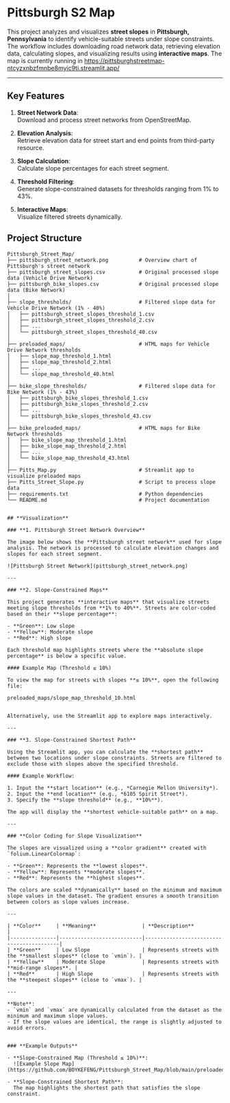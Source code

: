 # Pittsburgh S2 Map

This project analyzes and visualizes **street slopes** in **Pittsburgh, Pennsylvania** to identify vehicle-suitable streets under slope constraints. The workflow includes downloading road network data, retrieving elevation data, calculating slopes, and visualizing results using **interactive maps**. The map is currently running in https://pittsburghstreetmap-ntcyzxnbzfmnbe8myic9ti.streamlit.app/

---

## **Key Features**

1. **Street Network Data**:  
   Download and process street networks from OpenStreetMap.

2. **Elevation Analysis**:  
   Retrieve elevation data for street start and end points from third-party resource.

3. **Slope Calculation**:  
   Calculate slope percentages for each street segment.

4. **Threshold Filtering**:  
   Generate slope-constrained datasets for thresholds ranging from 1% to 43%.

5. **Interactive Maps**:  
   Visualize filtered streets dynamically.

## **Project Structure**
```plaintext
Pittsburgh_Street_Map/
├── pittsburgh_street_network.png          # Overview chart of Pittsburgh's street network
├── pittsburgh_street_slopes.csv           # Original processed slope data (Vehicle Drive Network)
├── pittsburgh_bike_slopes.csv             # Original processed slope data (Bike Network)
│
├── slope_thresholds/                      # Filtered slope data for Vehicle Drive Network (1% - 40%)
│   ├── pittsburgh_street_slopes_threshold_1.csv
│   ├── pittsburgh_street_slopes_threshold_2.csv
│   ├── ...
│   └── pittsburgh_street_slopes_threshold_40.csv
│
├── preloaded_maps/                        # HTML maps for Vehicle Drive Network thresholds
│   ├── slope_map_threshold_1.html
│   ├── slope_map_threshold_2.html
│   ├── ...
│   └── slope_map_threshold_40.html
│
├── bike_slope_thresholds/                 # Filtered slope data for Bike Network (1% - 43%)
│   ├── pittsburgh_bike_slopes_threshold_1.csv
│   ├── pittsburgh_bike_slopes_threshold_2.csv
│   ├── ...
│   └── pittsburgh_bike_slopes_threshold_43.csv
│
├── bike_preloaded_maps/                   # HTML maps for Bike Network thresholds
│   ├── bike_slope_map_threshold_1.html
│   ├── bike_slope_map_threshold_2.html
│   ├── ...
│   └── bike_slope_map_threshold_43.html
│
├── Pitts_Map.py                           # Streamlit app to visualize preloaded maps
├── Pitts_Street_Slope.py                  # Script to process slope data
├── requirements.txt                       # Python dependencies
└── README.md                              # Project documentation
     

## **Visualization**

### **1. Pittsburgh Street Network Overview**

The image below shows the **Pittsburgh street network** used for slope analysis. The network is processed to calculate elevation changes and slopes for each street segment.

![Pittsburgh Street Network](pittsburgh_street_network.png)

---

### **2. Slope-Constrained Maps**

This project generates **interactive maps** that visualize streets meeting slope thresholds from **1% to 40%**. Streets are color-coded based on their **slope percentage**:

- **Green**: Low slope  
- **Yellow**: Moderate slope  
- **Red**: High slope  

Each threshold map highlights streets where the **absolute slope percentage** is below a specific value.

#### Example Map (Threshold ≤ 10%)

To view the map for streets with slopes **≤ 10%**, open the following file:

preloaded_maps/slope_map_threshold_10.html


Alternatively, use the Streamlit app to explore maps interactively.

---

### **3. Slope-Constrained Shortest Path**

Using the Streamlit app, you can calculate the **shortest path** between two locations under slope constraints. Streets are filtered to exclude those with slopes above the specified threshold.

#### Example Workflow:

1. Input the **start location** (e.g., *Carnegie Mellon University*).
2. Input the **end location** (e.g., *6105 Spirit Street*).
3. Specify the **slope threshold** (e.g., **10%**).

The app will display the **shortest vehicle-suitable path** on a map.

---

### **Color Coding for Slope Visualization**

The slopes are visualized using a **color gradient** created with `folium.LinearColormap`:

- **Green**: Represents the **lowest slopes**.
- **Yellow**: Represents **moderate slopes**.
- **Red**: Represents the **highest slopes**.

The colors are scaled **dynamically** based on the minimum and maximum slope values in the dataset. The gradient ensures a smooth transition between colors as slope values increase.

---

| **Color**     | **Meaning**               | **Description**                          |
|---------------|---------------------------|------------------------------------------|
| **Green**     | Low Slope                 | Represents streets with the **smallest slopes** (close to `vmin`). |
| **Yellow**    | Moderate Slope            | Represents streets with **mid-range slopes**. |
| **Red**       | High Slope                | Represents streets with the **steepest slopes** (close to `vmax`). |

---

**Note**:  
- `vmin` and `vmax` are dynamically calculated from the dataset as the minimum and maximum slope values.  
- If the slope values are identical, the range is slightly adjusted to avoid errors.


### **Example Outputs**

- **Slope-Constrained Map (Threshold ≤ 10%)**:  
  ![Example Slope Map](https://github.com/BOYKEFENG/Pittsburgh_Street_Map/blob/main/preloaded_maps/slope_map_threshold_10.html)

- **Slope-Constrained Shortest Path**:  
  The map highlights the shortest path that satisfies the slope constraint.




